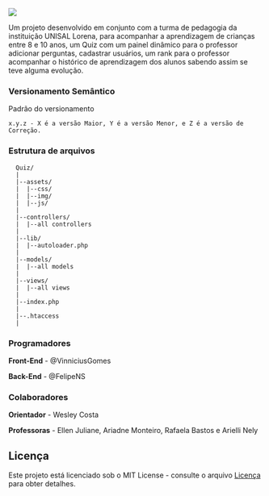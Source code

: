 ![](https://i.imgur.com/PfTObRf.png)




Um projeto desenvolvido em conjunto com a turma de pedagogia da instituição UNISAL Lorena, para acompanhar a aprendizagem de crianças entre 8 e 10 anos, um Quiz com um painel dinâmico para o professor adicionar perguntas, cadastrar usuários, um rank para o professor acompanhar o histórico de aprendizagem dos alunos sabendo assim se teve alguma evolução.





### Versionamento Semântico

Padrão do versionamento

```
x.y.z - X é a versão Maior, Y é a versão Menor, e Z é a versão de Correção. 
```


### Estrutura de arquivos

```
  Quiz/
  |
  |--assets/
  |  |--css/
  |  |--img/
  |  |--js/
  |
  |--controllers/
  |  |--all controllers
  |
  |--lib/
  |  |--autoloader.php
  |
  |--models/
  |  |--all models
  |
  |--views/
  |  |--all views
  |
  |--index.php
  |
  |--.htaccess
  |
```


### Programadores

**Front-End** - @VinniciusGomes<br>

**Back-End** - @FelipeNS


### Colaboradores

**Orientador** - Wesley Costa<br>

**Professoras** - Ellen Juliane, Ariadne Monteiro, Rafaela Bastos e Arielli Nely


## Licença


Este projeto está licenciado sob o MIT License - consulte o arquivo [Licença](LICENSE) para obter detalhes.
